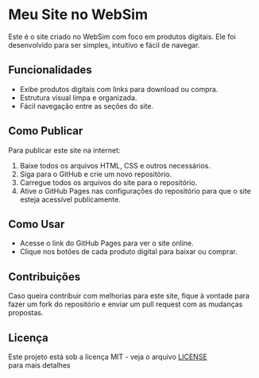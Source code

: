 # Meu Site no WebSim

Este é o site criado no WebSim com foco em produtos digitais. Ele foi desenvolvido para ser simples, intuitivo e fácil de navegar.

## Funcionalidades

- Exibe produtos digitais com links para download ou compra.
- Estrutura visual limpa e organizada.
- Fácil navegação entre as seções do site.

## Como Publicar

Para publicar este site na internet:
1. Baixe todos os arquivos HTML, CSS e outros necessários.
2. Siga para o GitHub e crie um novo repositório.
3. Carregue todos os arquivos do site para o repositório.
4. Ative o GitHub Pages nas configurações do repositório para que o site esteja acessível publicamente.

## Como Usar

- Acesse o link do GitHub Pages para ver o site online.
- Clique nos botões de cada produto digital para baixar ou comprar.

## Contribuições

Caso queira contribuir com melhorias para este site, fique à vontade para fazer um fork do repositório e enviar um pull request com as mudanças propostas.

## Licença

Este projeto está sob a licença MIT - veja o arquivo [LICENSE](LICENSE) para mais detalhes

